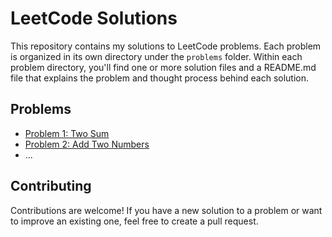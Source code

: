 # LeetCode Solutions

This repository contains my solutions to LeetCode problems. Each problem is organized in its own directory under the `problems` folder. Within each problem directory, you'll find one or more solution files and a README.md file that explains the problem and thought process behind each solution.

## Problems

- [Problem 1: Two Sum](./problems/two-sum)
- [Problem 2: Add Two Numbers](./problems/add-two-numbers)
- ...

## Contributing

Contributions are welcome! If you have a new solution to a problem or want to improve an existing one, feel free to create a pull request.
